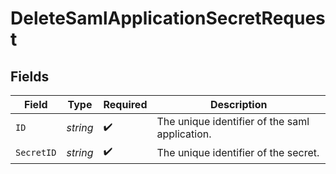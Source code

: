 # DeleteSamlApplicationSecretRequest


## Fields

| Field                                          | Type                                           | Required                                       | Description                                    |
| ---------------------------------------------- | ---------------------------------------------- | ---------------------------------------------- | ---------------------------------------------- |
| `ID`                                           | *string*                                       | :heavy_check_mark:                             | The unique identifier of the saml application. |
| `SecretID`                                     | *string*                                       | :heavy_check_mark:                             | The unique identifier of the secret.           |